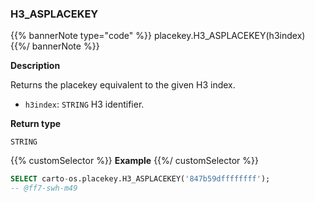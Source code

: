 ### H3_ASPLACEKEY

{{% bannerNote type="code" %}}
placekey.H3_ASPLACEKEY(h3index)
{{%/ bannerNote %}}

**Description**

Returns the placekey equivalent to the given H3 index.

* `h3index`: `STRING` H3 identifier.

**Return type**

`STRING`

{{% customSelector %}}
**Example**
{{%/ customSelector %}}

```sql
SELECT carto-os.placekey.H3_ASPLACEKEY('847b59dffffffff');
-- @ff7-swh-m49
```